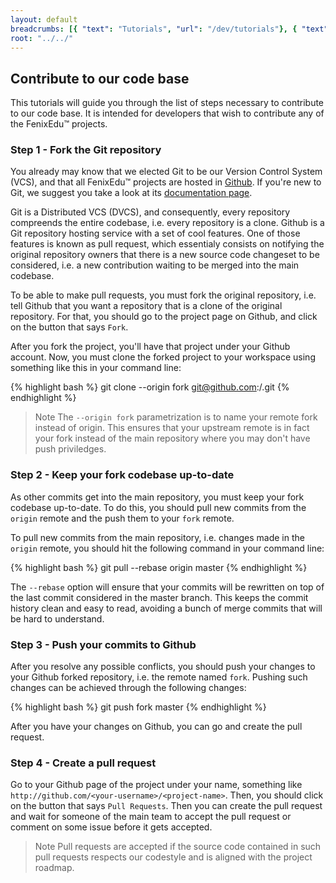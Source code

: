 ```yaml
---
layout: default
breadcrumbs: [{ "text": "Tutorials", "url": "/dev/tutorials"}, { "text": "Contribute to our code base", "url": "/dev/tutorials/contribute-to-our-codebase" }]
root: "../../"
---
```


## Contribute to our code base

This tutorials will guide you through the list of steps necessary to contribute to our code base. It is intended for developers that wish to contribute any of the FenixEdu™ projects.

### Step 1 - Fork the Git repository

You already may know that we elected Git to be our Version Control System (VCS), and that all FenixEdu™ projects are hosted in [Github][Github]. If you're new to Git, we suggest you take a look at its [documentation page][Github Documentation].

Git is a Distributed VCS (DVCS), and consequently, every repository compreends the entire codebase, i.e. every repository is a clone. Github is a Git repository hosting service with a set of cool features. One of those features is known as pull request, which essentialy consists on notifying the original repository owners that there is a new source code changeset to be considered, i.e. a new contribution waiting to be merged into the main codebase.

To be able to make pull requests, you must fork the original repository, i.e. tell Github that you want a repository that is a clone of the original repository. For that, you should go to the project page on Github, and click on the button that says ```Fork```.

After you fork the project, you'll have that project under your Github account. Now, you must clone the forked project to your workspace using something like this in your command line:

{% highlight bash %}
git clone --origin fork git@github.com:<your-github-username>/<project-name>.git
{% endhighlight %}

> <span>Note</span>
> The ```--origin fork``` parametrization is to name your remote fork instead of origin. This ensures that your upstream remote is in fact your fork instead of the main repository where you may don't have push priviledges.

### Step 2 - Keep your fork codebase up-to-date

As other commits get into the main repository, you must keep your fork codebase up-to-date. To do this, you should pull new commits from the ```origin``` remote and the push them to your ```fork``` remote.

To pull new commits from the main repository, i.e. changes made in the ```origin``` remote, you should hit the following command in your command line:

{% highlight bash %}
git pull --rebase origin master
{% endhighlight %}

The ```--rebase``` option will ensure that your commits will be rewritten on top of the last commit considered in the master branch. This keeps the commit history clean and easy to read, avoiding a bunch of merge commits that will be hard to understand. 

### Step 3 - Push your commits to Github

After you resolve any possible conflicts, you should push your changes to your Github forked repository, i.e. the remote named ```fork```. Pushing such changes can be achieved through the following changes:

{% highlight bash %}
git push fork master
{% endhighlight %}

After you have your changes on Github, you can go and create the pull request.

### Step 4 - Create a pull request

Go to your Github page of the project under your name, something like ```http://github.com/<your-username>/<project-name>```. Then, you should click on the button that says ```Pull Requests```. Then you can create the pull request and wait for someone of the main team to accept the pull request or comment on some issue before it gets accepted.

> <span>Note</span>
> Pull requests are accepted if the source code contained in such pull requests respects our codestyle and
> is aligned with the project roadmap.


[Github]: http://github.com/FenixEdu
[Github Documentation]: http://git-scm.com/documentation